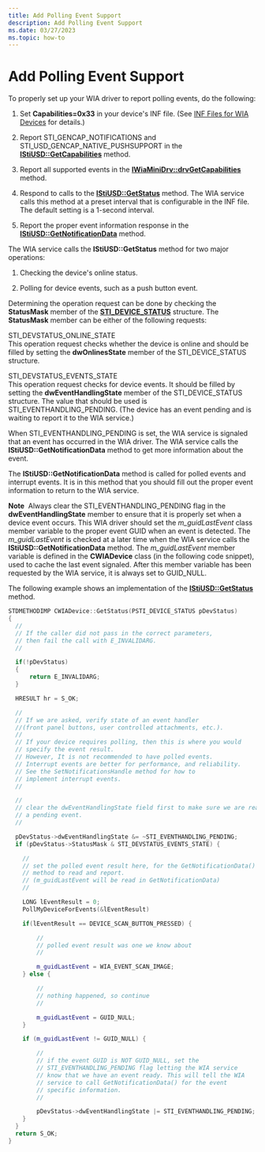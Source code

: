 ```yaml
---
title: Add Polling Event Support
description: Add Polling Event Support
ms.date: 03/27/2023
ms.topic: how-to
---
```


# Add Polling Event Support

To properly set up your WIA driver to report polling events, do the following:

1. Set **Capabilities=0x33** in your device's INF file. (See [INF Files for WIA Devices](inf-files-for-wia-devices.md) for details.)

2. Report STI\_GENCAP\_NOTIFICATIONS and STI\_USD\_GENCAP\_NATIVE\_PUSHSUPPORT in the [**IStiUSD::GetCapabilities**](/windows-hardware/drivers/ddi/stiusd/nf-stiusd-istiusd-getcapabilities) method.

3. Report all supported events in the [**IWiaMiniDrv::drvGetCapabilities**](/windows-hardware/drivers/ddi/wiamindr_lh/nf-wiamindr_lh-iwiaminidrv-drvgetcapabilities) method.

4. Respond to calls to the [**IStiUSD::GetStatus**](/windows-hardware/drivers/ddi/stiusd/nf-stiusd-istiusd-getstatus) method. The WIA service calls this method at a preset interval that is configurable in the INF file. The default setting is a 1-second interval.

5. Report the proper event information response in the [**IStiUSD::GetNotificationData**](/windows-hardware/drivers/ddi/stiusd/nf-stiusd-istiusd-getnotificationdata) method.

The WIA service calls the **IStiUSD::GetStatus** method for two major operations:

1. Checking the device's online status.

2. Polling for device events, such as a push button event.

Determining the operation request can be done by checking the **StatusMask** member of the [**STI\_DEVICE\_STATUS**](/windows-hardware/drivers/ddi/sti/ns-sti-_sti_device_status) structure. The **StatusMask** member can be either of the following requests:

STI\_DEVSTATUS\_ONLINE\_STATE  
This operation request checks whether the device is online and should be filled by setting the **dwOnlinesState** member of the STI\_DEVICE\_STATUS structure.

STI\_DEVSTATUS\_EVENTS\_STATE  
This operation request checks for device events. It should be filled by setting the **dwEventHandlingState** member of the STI\_DEVICE\_STATUS structure. The value that should be used is STI\_EVENTHANDLING\_PENDING. (The device has an event pending and is waiting to report it to the WIA service.)

When STI\_EVENTHANDLING\_PENDING is set, the WIA service is signaled that an event has occurred in the WIA driver. The WIA service calls the **IStiUSD::GetNotificationData** method to get more information about the event.

The **IStiUSD::GetNotificationData** method is called for polled events and interrupt events. It is in this method that you should fill out the proper event information to return to the WIA service.

**Note**  Always clear the STI\_EVENTHANDLING\_PENDING flag in the **dwEventHandlingState** member to ensure that it is properly set when a device event occurs.
This WIA driver should set the *m\_guidLastEvent* class member variable to the proper event GUID when an event is detected. The *m\_guidLastEvent* is checked at a later time when the WIA service calls the **IStiUSD::GetNotificationData** method. The *m\_guidLastEvent* member variable is defined in the **CWIADevice** class (in the following code snippet), used to cache the last event signaled. After this member variable has been requested by the WIA service, it is always set to GUID\_NULL.

The following example shows an implementation of the [**IStiUSD::GetStatus**](/windows-hardware/drivers/ddi/stiusd/nf-stiusd-istiusd-getstatus) method.

```cpp
STDMETHODIMP CWIADevice::GetStatus(PSTI_DEVICE_STATUS pDevStatus)
{
  //
  // If the caller did not pass in the correct parameters,
  // then fail the call with E_INVALIDARG.
  //

  if(!pDevStatus)
  {
      return E_INVALIDARG;
  }

  HRESULT hr = S_OK;

  //
  // If we are asked, verify state of an event handler 
  //(front panel buttons, user controlled attachments, etc.).
  //
  // If your device requires polling, then this is where you would
  // specify the event result.
  // However, It is not recommended to have polled events.
  // Interrupt events are better for performance, and reliability.
  // See the SetNotificationsHandle method for how to
  // implement interrupt events.
  //

  //
  // clear the dwEventHandlingState field first to make sure we are really setting
  // a pending event.
  //

  pDevStatus->dwEventHandlingState &= ~STI_EVENTHANDLING_PENDING;
  if (pDevStatus->StatusMask & STI_DEVSTATUS_EVENTS_STATE) {

    //
    // set the polled event result here, for the GetNotificationData()
    // method to read and report.
    // (m_guidLastEvent will be read in GetNotificationData)
    //

    LONG lEventResult = 0;
    PollMyDeviceForEvents(&lEventResult)

    if(lEventResult == DEVICE_SCAN_BUTTON_PRESSED) {

        //
        // polled event result was one we know about
        //

        m_guidLastEvent = WIA_EVENT_SCAN_IMAGE;
    } else {

        //
        // nothing happened, so continue
        //

        m_guidLastEvent = GUID_NULL;
    }

    if (m_guidLastEvent != GUID_NULL) {

        //
        // if the event GUID is NOT GUID_NULL, set the
        // STI_EVENTHANDLING_PENDING flag letting the WIA service
        // know that we have an event ready. This will tell the WIA
        // service to call GetNotificationData() for the event
        // specific information.
        //

        pDevStatus->dwEventHandlingState |= STI_EVENTHANDLING_PENDING;
    }
  }
  return S_OK;
}
```
